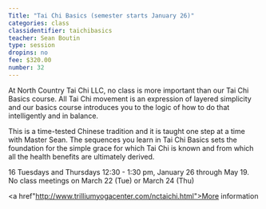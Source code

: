```yaml
---
Title: "Tai Chi Basics (semester starts January 26)"
categories: class
classidentifier: taichibasics
teacher: Sean Boutin
type: session
dropins: no
fee: $320.00
number: 32
---
```

At North Country Tai Chi LLC, no class is more important than our Tai Chi Basics course. All Tai Chi movement is an expression of layered simplicity and our basics course introduces you to the logic of how to do that intelligently and in balance.

This is a time-tested Chinese tradition and it is taught one step at a time with Master Sean. The sequences you learn in Tai Chi Basics sets the foundation for the simple grace for which Tai Chi is known and from which all the health benefits are ultimately derived.

16 Tuesdays and Thursdays 12:30 - 1:30 pm, January 26 through May 19.
No class meetings on March 22 (Tue) or March 24 (Thu)

<a href"http://www.trilliumyogacenter.com/nctaichi.html">More information</a>
